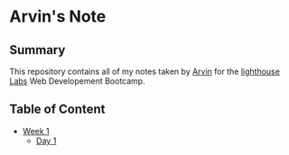 # Arvin's Note
## Summary
This repository contains all of my notes taken by [Arvin](https://github.com/ArvinRad) for the [lighthouse Labs](https://www.lighthouselabs.ca/) Web Developement Bootcamp.
## Table of Content
* [Week 1](/Week_1)
  * [Day 1](/Week_1/Day_1)




